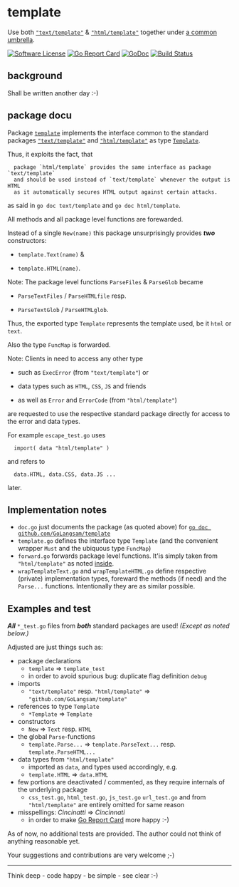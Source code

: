 # template
Use both [`"text/template"`](https://godoc.org/github.com/golang/go/src/text/template) &amp; [`"html/template"`](https://godoc.org/github.com/golang/go/src/html/template) together under [a common umbrella](https://github.com/GoLangsam/template).

[![Software License](https:img.shields.io/:license-MIT-blue.svg?style=plastic)](LICENSE.md) [![Go Report Card](https:goreportcard.com/badge/github.com/GoLangsam/template?style=plastic)](https:goreportcard.com/report/github.com/GoLangsam/template) [![GoDoc](https:godoc.org/github.com/GoLangsam/template?status.svg&style=plastic)](https:godoc.org/github.com/GoLangsam/template) [![Build Status](https:travis-ci.org/GoLangsam/template.svg?branch=master&style=plastic)](https:travis-ci.org/GoLangsam/template)

## background
Shall be written another day :-)

## package docu

Package [`template`](https://github.com/GoLangsam/template) implements the interface common to the standard packages
[`"text/template"`](https://github.com/golang/go/tree/master/src/text/template) and [`"html/template"`](https://github.com/golang/go/tree/master/src/html/template) as type [`Template`](https://godoc.org/github.com/GoLangsam/template#Template).

Thus, it exploits the fact, that

	  package `html/template` provides the same interface as package `text/template`
	  and should be used instead of `text/template` whenever the output is HTML
	  as it automatically secures HTML output against certain attacks.

as said in `go doc text/template` and `go doc html/template`.

All methods and all package level functions are forewarded.

Instead of a single `New(name)` this package unsurprisingly provides
***two*** constructors:

- `template.Text(name)` &

- `template.HTML(name)`.

Note: The package level functions `ParseFiles` & `ParseGlob` became

- `ParseTextFiles` / `ParseHTMLfile` resp.

- `ParseTextGlob` / `ParseHTMLglob`.

Thus, the exported type `Template` represents the template used,
be it `html` or `text`.

Also the type `FuncMap` is forwarded.

Note: Clients in need to access any other type

- such as `ExecError` (from `"text/template"`) or

- data types such as `HTML`, `CSS`, `JS` and friends

- as well as `Error` and `ErrorCode` (from `"html/template"`)

are requested to use the respective standard package directly for access to the error and data types.

For example `escape_test.go` uses

	  import( data "html/template" )

and refers to

	  data.HTML, data.CSS, data.JS ...

later.

## Implementation notes

- `doc.go` just documents the package (as quoted above)
  for [`go doc github.com/GoLangsam/template`](https:godoc.org/github.com/GoLangsam/template)
- `template.go` defines the interface type `Template`
  (and the convenient wrapper `Must` and the ubiquous type `FuncMap`)
- `forward.go` forwards package level functions.
  It'is simply taken from `"html/template"` as noted [inside](https://github.com/GoLangsam/template/blob/master/forward.go).
- `wrapTemplateText.go` and `wrapTemplateHTML.go` define respective (private) implementation types,
  foreward the methods (if need) and the `Parse...` functions.
  Intentionally they are as similar possible.

## Examples and test

***All*** `*_test.go` files from ***both*** standard packages are used! _(Except as noted below.)_

Adjusted are just things such as:
- package declarations
  - `template` => `template_test`
  - in order to avoid spurious bug: duplicate flag definition `debug` 
- imports
  - `"text/template"` resp. `"html/template"` => `"github.com/GoLangsam/template"`
- references to type `Template`
  - `*Template` => `Template`
- constructors
  - `New` => `Text` resp. `HTML`
- the global `Parse`-functions
  - `template.Parse...` => `template.ParseText...` resp. `template.ParseHTML...` 
- data types from `"html/template"`
  - imported as `data`, and types used accordingly, e.g.
  - `template.HTML` => `data.HTML` 
- few portions are deactivated / commented, as they require internals of the underlying package
  - `css_test.go`, `html_test.go`, `js_test.go` `url_test.go` and from `"html/template"` are entirely omitted for same reason
- misspellings: *Cincinatti* => *Cincinnati*
  - in order to make [Go Report Card](https:goreportcard.com/report/github.com/GoLangsam/template) more happy :-)


As of now, no additional tests are provided. The author could not think of anything reasonable yet.

Your suggestions and contributions are very welcome ;-)

---
Think deep - code happy - be simple - see clear :-)